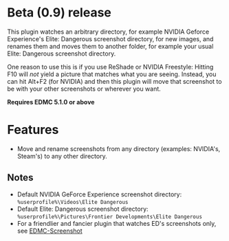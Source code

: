 # Beta (0.9) release

This plugin watches an arbitrary directory, for example NVIDIA Geforce Experience's Elite: Dangerous screenshot directory, for new images, and renames them and moves them to another folder, for example your usual Elite: Dangerous screenshot directory.

One reason to use this is if you use ReShade or NVIDIA Freestyle: Hitting F10 will _not_ yield a picture that matches what you are seeing. Instead, you can hit Alt+F2 (for NVIDIA) and then this plugin will move that screenshot to be with your other screenshots or wherever you want.

**Requires EDMC 5.1.0 or above**


# Features

* Move and rename screenshots from any directory (examples: NVIDIA's, Steam's) to any other directory.

## Notes

* Default NVIDIA GeForce Experience screenshot directory: `%userprofile%\Videos\Elite Dangerous`
* Default Elite: Dangerous screenshot directory: `%userprofile%\Pictures\Frontier Developments\Elite Dangerous`
* For a friendlier and fancier plugin that watches ED's screenshots only, see [EDMC-Screenshot](https://github.com/NoFoolLikeOne/EDMC-Screenshot/releases)
